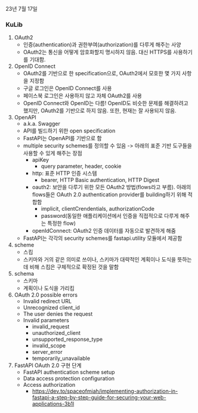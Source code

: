 23년 7월 17일

### KuLib
1. OAuth2
    - 인증(authentication)과 권한부여(authorization)를 다루게 해주는 사양
    - OAuth2는 통신을 어떻게 암호화할지 명시하지 않음. 대신 HTTPS를 사용하기를 기대함.
2. OpenID Connect
    - OAuth2를 기반으로 한 specification으로, OAuth2에서 모호한 몇 가지 사항을 지정함
    - 구글 로그인은 OpenID Connect를 사용
    - 페이스북 로그인은 사용하지 않고 자체 OAuth2를 사용
    - OpenID Connect와 OpenID는 다름! OpenID도 비슷한 문제를 해결하려고 했지만, OAuth2를 기반으로 하지 않음. 또한, 현재는 잘 사용되지 않음.
3. OpenAPI
    - a.k.a. Swagger
    - API를 빌드하기 위한 open specification
    - FastAPI는 OpenAPI를 기반으로 함
    - multiple security schemes를 정의할 수 있음 -> 아래의 표준 기반 도구들을 사용할 수 있게 해주는 장점
        - apiKey
            - query parameter, header, cookie
        - http: 표준 HTTP 인증 시스템
            - bearer, HTTP Basic authentication, HTTP Digest
        - oauth2: 보안을 다루기 위한 모든 OAuth2 방법(flows라고 부름). 아래의 flows들은 OAuth 2.0 authentication provider를 building하기 위해 적합함
            - implicit, clientCrendentials, authorizationCode
            - password(동일한 애플리케이션에서 인증을 직접적으로 다루게 해주는 특정한 flow)
        - openIdConnect: OAuth2 인증 데이터를 자동으로 발견하게 해줌
    - FastAPI는 각각의 security schemes를 fastapi.utility 모듈에서 제공함
4. scheme
    - 스킴
    - 스키마와 거의 같은 의미로 쓰이나, 스키마가 대략적인 계획이나 도식을 뜻하는 데 비해 스킴은 구체적으로 확정된 것을 말함
5. schema
    - 스키마
    - 계획이나 도식을 가리킴
6. OAuth 2.0 possible errors
    - Invalid redirect URL
    - Unrecognized client_id
    - The user denies the request
    - Invalid parameters
        - invalid_request
        - unauthorized_client
        - unsupported_response_type
        - invalid_scope
        - server_error
        - temporarily_unavailable
7. FastAPI OAuth 2.0 구현 단계
    - FastAPI authentication scheme setup
    - Data access protection configuration
    - Access authorization
        - https://dev.to/spaceofmiah/implementing-authorization-in-fastapi-a-step-by-step-guide-for-securing-your-web-applications-3b1l
